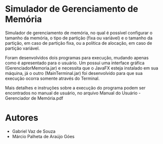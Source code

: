 # Simulador de Gerenciamento de Memória
Simulador de gerenciamento de memória, no qual é possível configurar o tamanho da memória, o tipo de partição (fixa ou variável) e o tamanho da partição, em caso de partição fixa, ou a política de alocação, em caso de partição variável.

Foram desenvolvidos dois programas para execução, mudando apenas como é apresentado para o usuário. Um possui uma interface gráfica (GerenciadorMemoria.jar) e necessita que o JavaFX esteja instalado em sua máquina, já o outro (MainTerminal.jar) foi desenvolvido para que sua execução ocorra somente através do Terminal.

Mais detalhes e instruções sobre a execução do programa podem ser encontrados no manual de usuário, no arquivo Manual do Usuário - Gerenciador de Memória.pdf
# Autores
  - Gabriel Vaz de Souza
  - Márcio Palheta de Araújo Góes